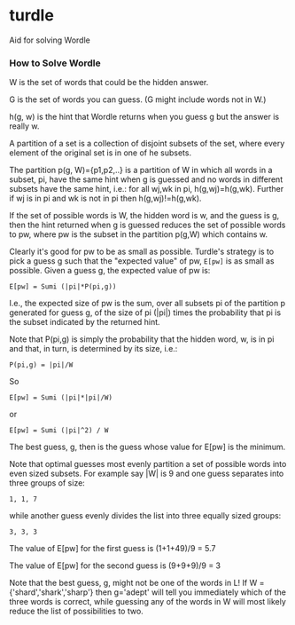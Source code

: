 # turdle
Aid for solving Wordle

### How to Solve Wordle

W is the set of words that could be the hidden answer.

G is the set of words you can guess. (G might include words not in W.)

h(g, w) is the hint that Wordle returns when you guess g but the answer is really w.  

A partition of a set is a collection of disjoint subsets of the set, where every element
of the original set is in one of he subsets.  

The partition p(g, W)={p1,p2,..} is a partition of W in which all words in a subset, pi, have the same hint
when g is guessed and no words in different subsets have the same hint, i.e.:
for all wj,wk in pi, h(g,wj)=h(g,wk).  Further if wj is in pi and wk is not in pi then
h(g,wj)!=h(g,wk).

If the set of possible words is W, the hidden word is w, and the guess is g, then the 
hint returned when g is guessed reduces the set of possible words to pw, where pw is 
the subset in the partition p(g,W) which contains w.

Clearly it's good for pw to be as small as possible. Turdle's strategy is to pick a guess
g such that the "expected value" of pw, `E[pw]` is as small as possible.  Given a guess g, the expected
value of pw is:

	E[pw] = Sumi (|pi|*P(pi,g))
I.e., the expected size of pw is the sum, over all subsets pi of the partition p generated 
for guess g, of the size of pi (|pi|) times the probability that pi is the subset indicated 
by the returned hint.

Note that P(pi,g) is simply the probability that the hidden word, w, is in pi and that, in turn,
is determined by its size, i.e.:

	P(pi,g) = |pi|/W
So

	E[pw] = Sumi (|pi|*|pi|/W)
or

	E[pw] = Sumi (|pi|^2) / W
The best guess, g, then is the guess whose value for E[pw] is the minimum. 

Note that optimal guesses most evenly partition a set of possible words into even sized subsets. For example say |W| is 9 and one guess separates into three groups of size:

	1, 1, 7
while another guess evenly divides the list into three equally sized groups:

	3, 3, 3
	
The value of E[pw] for the first guess is (1+1+49)/9 = 5.7

The value of E[pw] for the second guess is (9+9+9)/9 = 3

  

Note that the best guess, g, might not be one of the words in L!  If W = {'shard','shark','sharp'} then g='adept' will tell you immediately which of the three words is correct, while guessing any of the words in W will most likely reduce the list of possibilities to two.


